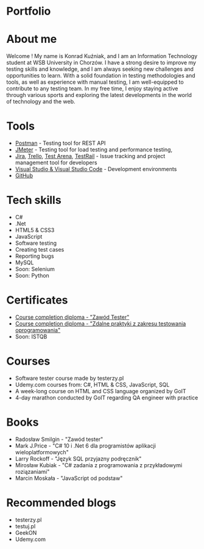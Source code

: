 # Portfolio
# About me
Welcome ! My name is Konrad Kuźniak, and I am an Information Technology student at WSB University in Chorzów. I have a strong desire to improve my testing skills and knowledge, and I am always seeking new challenges and opportunities to learn. With a solid foundation in testing methodologies and tools, as well as experience with manual testing, I am well-equipped to contribute to any testing team. In my free time, I enjoy staying active through various sports and exploring the latest developments in the world of technology and the web. 
# Tools

  - [Postman](https://www.postman.com/) - Testing tool for REST API
  - [JMeter](https://jmeter.apache.org/) - Testing tool for  load testing and performance testing,
  - [Jira](https://www.atlassian.com/software/jira0), [Trello](https://trello.com/), [Test Arena](http://testarena.pl/), [TestRail](https://www.testrail.com/) - Issue tracking and project management tool for developers
  - [Visual Studio & Visual Studio Code](https://visualstudio.microsoft.com/pl/) - Development environments
  - [GitHub](https://github.com/Kuzniakers)
   
# Tech skills
  - C#
  - .Net
  - HTML5 & CSS3
  - JavaScript
  - Software testing
  - Creating test cases
  - Reporting bugs
  - MySQL
  - Soon: Selenium
  - Soon: Python
# Certificates
  - [Course completion diploma - "Zawód Tester"](https://i.imgur.com/b9VCHE8.png) 
  - [Course completion diploma - "Zdalne praktyki z zakresu testowania oprogramowania"](https://i.imgur.com/RGpqjqc.png)
  - Soon: ISTQB
# Courses
  - Software tester course made by testerzy.pl
  - Udemy.com courses from: C#, HTML & CSS, JavaScript, SQL
  - A week-long course on HTML and CSS language organized by GoIT
  - 4-day marathon conducted by GoIT regarding QA engineer with practice
# Books
  - Radosław Smilgin - "Zawód tester"
  - Mark J.Price - "C# 10 i .Net 6 dla programistów aplikacji wieloplatformowych"
  - Larry Rockoff - "Język SQL przyjazny podręcznik"
  - Mirosław Kubiak - "C# zadania z programowania z przykładowymi roziązaniami"
  - Marcin Moskała - "JavaScript od podstaw"
# Recommended blogs
  - testerzy.pl
  - testuj.pl 
  - GeekON
  - Udemy.com
